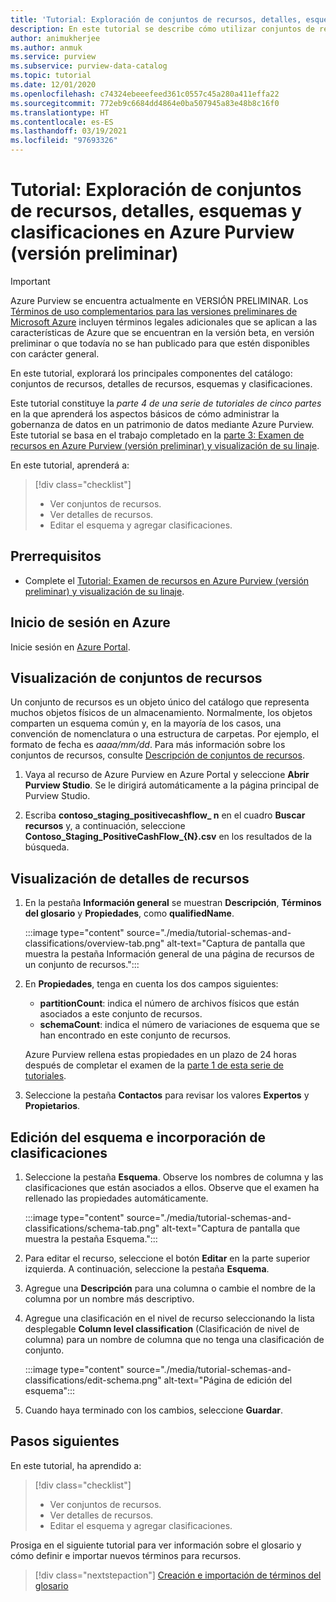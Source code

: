 ```yaml
---
title: 'Tutorial: Exploración de conjuntos de recursos, detalles, esquemas y clasificaciones en Azure Purview (versión preliminar)'
description: En este tutorial se describe cómo utilizar conjuntos de recursos, detalles de recursos, esquemas y clasificaciones.
author: animukherjee
ms.author: anmuk
ms.service: purview
ms.subservice: purview-data-catalog
ms.topic: tutorial
ms.date: 12/01/2020
ms.openlocfilehash: c74324ebeeefeed361c0557c45a280a411effa22
ms.sourcegitcommit: 772eb9c6684dd4864e0ba507945a83e48b8c16f0
ms.translationtype: HT
ms.contentlocale: es-ES
ms.lasthandoff: 03/19/2021
ms.locfileid: "97693326"
---
```

# <a name="tutorial-explore-resource-sets-details-schemas-and-classifications-in-azure-purview-preview"></a>Tutorial: Exploración de conjuntos de recursos, detalles, esquemas y clasificaciones en Azure Purview (versión preliminar)

> [!IMPORTANT]
> Azure Purview se encuentra actualmente en VERSIÓN PRELIMINAR. Los [Términos de uso complementarios para las versiones preliminares de Microsoft Azure](https://azure.microsoft.com/support/legal/preview-supplemental-terms/) incluyen términos legales adicionales que se aplican a las características de Azure que se encuentran en la versión beta, en versión preliminar o que todavía no se han publicado para que estén disponibles con carácter general.

En este tutorial, explorará los principales componentes del catálogo: conjuntos de recursos, detalles de recursos, esquemas y clasificaciones.

Este tutorial constituye la *parte 4 de una serie de tutoriales de cinco partes* en la que aprenderá los aspectos básicos de cómo administrar la gobernanza de datos en un patrimonio de datos mediante Azure Purview. Este tutorial se basa en el trabajo completado en la [parte 3: Examen de recursos en Azure Purview (versión preliminar) y visualización de su linaje](tutorial-browse-and-view-lineage.md).

En este tutorial, aprenderá a:

> [!div class="checklist"]
>
> * Ver conjuntos de recursos.
> * Ver detalles de recursos.
> * Editar el esquema y agregar clasificaciones.

## <a name="prerequisites"></a>Prerrequisitos

* Complete el [Tutorial:  Examen de recursos en Azure Purview (versión preliminar) y visualización de su linaje](tutorial-browse-and-view-lineage.md).

## <a name="sign-in-to-azure"></a>Inicio de sesión en Azure

Inicie sesión en [Azure Portal](https://portal.azure.com).

## <a name="view-resource-sets"></a>Visualización de conjuntos de recursos

Un conjunto de recursos es un objeto único del catálogo que representa muchos objetos físicos de un almacenamiento. Normalmente, los objetos comparten un esquema común y, en la mayoría de los casos, una convención de nomenclatura o una estructura de carpetas. Por ejemplo, el formato de fecha es *aaaa/mm/dd*. Para más información sobre los conjuntos de recursos, consulte [Descripción de conjuntos de recursos](concept-resource-sets.md).

1. Vaya al recurso de Azure Purview en Azure Portal y seleccione **Abrir Purview Studio**. Se le dirigirá automáticamente a la página principal de Purview Studio.

2. Escriba **contoso_staging_positivecashflow_ n** en el cuadro **Buscar recursos** y, a continuación, seleccione **Contoso_Staging_PositiveCashFlow_{N}.csv** en los resultados de la búsqueda.

## <a name="view-asset-details"></a>Visualización de detalles de recursos

1. En la pestaña **Información general** se muestran **Descripción**, **Términos del glosario** y **Propiedades**, como **qualifiedName**.

   :::image type="content" source="./media/tutorial-schemas-and-classifications/overview-tab.png" alt-text="Captura de pantalla que muestra la pestaña Información general de una página de recursos de un conjunto de recursos.":::

1. En **Propiedades**, tenga en cuenta los dos campos siguientes:

   * **partitionCount**: indica el número de archivos físicos que están asociados a este conjunto de recursos.
   * **schemaCount**: indica el número de variaciones de esquema que se han encontrado en este conjunto de recursos.

   Azure Purview rellena estas propiedades en un plazo de 24 horas después de completar el examen de la [parte 1 de esta serie de tutoriales](tutorial-scan-data.md).

1. Seleccione la pestaña **Contactos** para revisar los valores **Expertos** y **Propietarios**.

## <a name="edit-the-schema-and-add-classifications"></a>Edición del esquema e incorporación de clasificaciones

1. Seleccione la pestaña **Esquema**. Observe los nombres de columna y las clasificaciones que están asociados a ellos. Observe que el examen ha rellenado las propiedades automáticamente.

   :::image type="content" source="./media/tutorial-schemas-and-classifications/schema-tab.png" alt-text="Captura de pantalla que muestra la pestaña Esquema.":::

1. Para editar el recurso, seleccione el botón **Editar** en la parte superior izquierda. A continuación, seleccione la pestaña **Esquema**.

1. Agregue una **Descripción** para una columna o cambie el nombre de la columna por un nombre más descriptivo.

1. Agregue una clasificación en el nivel de recurso seleccionando la lista desplegable **Column level classification** (Clasificación de nivel de columna) para un nombre de columna que no tenga una clasificación de conjunto.

   :::image type="content" source="./media/tutorial-schemas-and-classifications/edit-schema.png" alt-text="Página de edición del esquema":::

1. Cuando haya terminado con los cambios, seleccione **Guardar**.

## <a name="next-steps"></a>Pasos siguientes

En este tutorial, ha aprendido a:

> [!div class="checklist"]
>
> * Ver conjuntos de recursos.
> * Ver detalles de recursos.
> * Editar el esquema y agregar clasificaciones.

Prosiga en el siguiente tutorial para ver información sobre el glosario y cómo definir e importar nuevos términos para recursos.

> [!div class="nextstepaction"]
> [Creación e importación de términos del glosario](tutorial-import-create-glossary-terms.md)